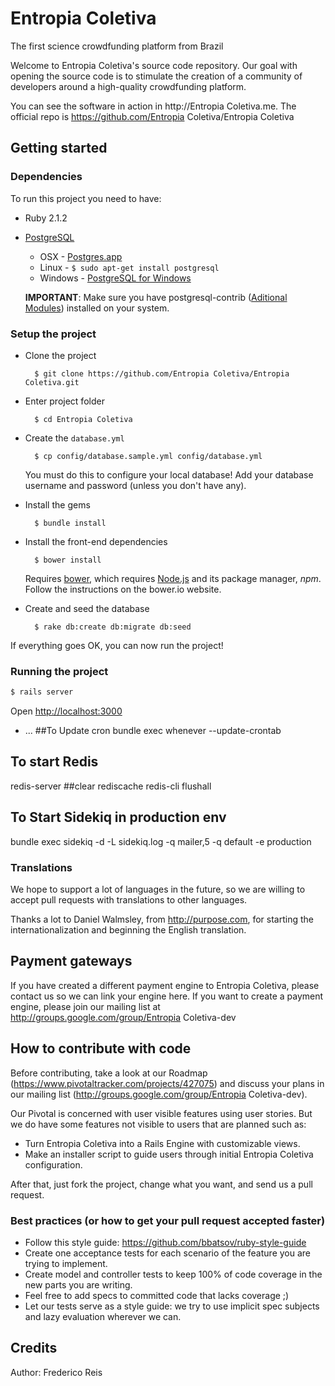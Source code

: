 # Entropia Coletiva

The first science crowdfunding platform from Brazil



Welcome to Entropia Coletiva's source code repository.
Our goal with opening the source code is to stimulate the creation of a community of developers around a high-quality crowdfunding platform.

You can see the software in action in http://Entropia Coletiva.me.
The official repo is https://github.com/Entropia Coletiva/Entropia Coletiva

## Getting started

### Dependencies

To run this project you need to have:

* Ruby 2.1.2
* [PostgreSQL](http://www.postgresql.org/)
  * OSX - [Postgres.app](http://postgresapp.com/)
  * Linux - `$ sudo apt-get install postgresql`
  * Windows - [PostgreSQL for Windows](http://www.postgresql.org/download/windows/)

  **IMPORTANT**: Make sure you have postgresql-contrib ([Aditional Modules](http://www.postgresql.org/docs/9.3/static/contrib.html)) installed on your system.

### Setup the project

* Clone the project

        $ git clone https://github.com/Entropia Coletiva/Entropia Coletiva.git

* Enter project folder

        $ cd Entropia Coletiva

* Create the `database.yml`

        $ cp config/database.sample.yml config/database.yml

    You must do this to configure your local database!
    Add your database username and password (unless you don't have any).

* Install the gems

        $ bundle install

* Install the front-end dependencies

        $ bower install

    Requires [bower](http://bower.io/#install-bower), which requires [Node.js](https://nodejs.org/download/) and its package manager, *npm*. Follow the instructions on the bower.io website.

* Create and seed the database

        $ rake db:create db:migrate db:seed

If everything goes OK, you can now run the project!


### Running the project

```bash
$ rails server
```

Open [http://localhost:3000](http://localhost:3000)
* ...
##To Update cron
bundle exec whenever --update-crontab

## To start Redis
redis-server
##clear rediscache
redis-cli flushall

## To Start Sidekiq in production env
bundle exec sidekiq -d -L sidekiq.log -q mailer,5 -q default -e production


### Translations

We hope to support a lot of languages in the future, so we are willing to accept pull requests with translations to other languages.

Thanks a lot to Daniel Walmsley, from http://purpose.com, for starting the internationalization and beginning the English translation.

## Payment gateways


If you have created a different payment engine to Entropia Coletiva, please contact us so we can link your engine here.
If you want to create a payment engine, please join our mailing list at http://groups.google.com/group/Entropia Coletiva-dev

## How to contribute with code

Before contributing, take a look at our Roadmap (https://www.pivotaltracker.com/projects/427075) and discuss your plans in our mailing list (http://groups.google.com/group/Entropia Coletiva-dev).

Our Pivotal is concerned with user visible features using user stories. But we do have some features not visible to users that are planned such as:
* Turn Entropia Coletiva into a Rails Engine with customizable views.
* Make an installer script to guide users through initial Entropia Coletiva configuration.

After that, just fork the project, change what you want, and send us a pull request.

### Best practices (or how to get your pull request accepted faster)

* Follow this style guide: https://github.com/bbatsov/ruby-style-guide
* Create one acceptance tests for each scenario of the feature you are trying to implement.
* Create model and controller tests to keep 100% of code coverage in the new parts you are writing.
* Feel free to add specs to committed code that lacks coverage ;)
* Let our tests serve as a style guide: we try to use implicit spec subjects and lazy evaluation wherever we can.

## Credits

Author: Frederico Reis



